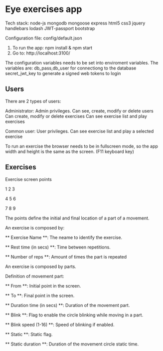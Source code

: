 # Eye exercises app

Tech stack:
node-js
mongodb
mongoose
express
html5
css3
jquery
handlebars
lodash
JWT-passport
bootstrap

Configuration file: config/default.json

1. To run the app: npm install & npm start
2. Go to: http://localhost:3100/

The configuration variables needs to be set into enviroment variables.
The variables are:
db_pass,db_user for connectiong to the database 
secret_jwt_key to generate a signed web tokens to login

## Users

There are 2 types of users:

Administrator: Admin privileges. 
Can see, create, modify or delete users
Can create, modify or delete exercises
Can see exercise list and play exercises

Common user: User privileges. Can see exercise list and play a selected exercise

To run an exercise the browser needs to be in fullscreen mode, so the app width and height is the same as the screen. (F11 keyboard key)

## Exercises

Exercise screen points


1     2     3

4     5     6

7     8     9


The points define the initial and final location of a part of a movement.

An exercise is composed by:

** Exercise Name **: The neame to identify the exercise.

** Rest time (in secs) **: Time between repetitions.

** Number of reps **: Amount of times the part is repeated

An exercise is composed by parts.

Definition of movement part:

** From **: Initial point in the screen.

** To **: Final point in the screen.

** Duration time (in secs) **: Duration of the movement part.

** Blink **: Flag to enable the circle blinking while moving in a part.

** Blink speed (1-16) **: Speed of blinking if enabled.

** Static **: Static flag.

** Static duration **: Duration of the movement circle static time.